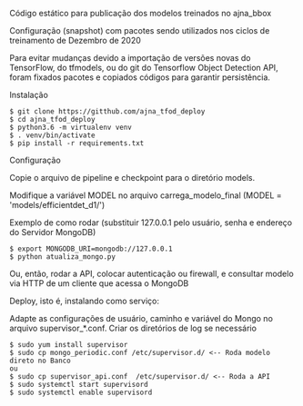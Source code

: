 Código estático para publicação dos modelos treinados no ajna_bbox

Configuração (snapshot) com pacotes sendo utilizados nos ciclos de treinamento de Dezembro de 2020

Para evitar mudanças devido a importação de versões novas do TensorFlow, do tfmodels, ou 
do git do Tensorflow Object Detection API, foram fixados pacotes e copiados códigos para
garantir persistência.


Instalação

```
$ git clone https://gitthub.com/ajna_tfod_deploy
$ cd ajna_tfod_deploy
$ python3.6 -m virtualenv venv
$ . venv/bin/activate
$ pip install -r requirements.txt
```

Configuração

Copie o arquivo de pipeline e checkpoint para o diretório models.

Modifique a variável MODEL no arquivo carrega_modelo_final (MODEL = 'models/efficientdet_d1/')

Exemplo de como rodar (substituir 127.0.0.1 pelo usuário, senha e endereço do Servidor MongoDB) 
```
$ export MONGODB_URI=mongodb://127.0.0.1
$ python atualiza_mongo.py
```
Ou, então, rodar a API, colocar autenticação ou firewall, e consultar modelo via HTTP de um cliente que acessa o MongoDB


Deploy, isto é, instalando como serviço:

Adapte as configurações de usuário, caminho e variável do Mongo no arquivo supervisor_*.conf. 
Criar os diretórios de log se necessário
```
$ sudo yum install supervisor
$ sudo cp mongo_periodic.conf /etc/supervisor.d/ <-- Roda modelo direto no Banco
ou 
$ sudo cp supervisor_api.conf  /etc/supervisor.d/ <-- Roda a API
$ sudo systemctl start supervisord
$ sudo systemctl enable supervisord
```
